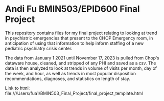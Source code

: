 # Andi Fu BMIN503/EPID600 Final Project

This repository contains files for my final project relating to looking at trend in psychiatric emergencies that present to the CHOP Emergency room, in anticipation of using that information to help inform staffing of a new pediatric psychiatry crisis center. 

The data from January 1 2021 until November 17, 2023 is pulled from Chop's dataware house, cleaned, and stripped of any PHI and saved as a csv. The data is then analyzed to look at trends in volume of visits per month, day of the week, and hour, as well as trends in most popular disposition recommendations, diagnoses, and statistics on length of stay. 

Link to html: file:///Users/fua1/BMIN503_Final_Project/final_project_template.html
